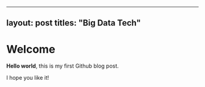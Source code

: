 ---
layout: post
titles: "Big Data Tech"
----

# Welcome

**Hello world**, this is my first Github blog post.

I hope you like it!


